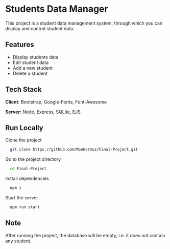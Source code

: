 
# Students Data Manager

This project is a student data management system, through which you can display and control student data.


## Features

- Display students data
- Edit student data
- Add a new student
- Delete a student


## Tech Stack

**Client:** Bootstrap, Google-Fonts, Font-Awesome

**Server:** Node, Express, SQLite, EJS


## Run Locally

Clone the project

```bash
  git clone https://github.com/MoeHormuz/Final-Project.git
```

Go to the project directory

```bash
  cd Final-Project
```

Install dependencies

```bash
  npm i
```

Start the server

```bash
  npm run start
```
## Note

After running the project, the database will be empty, i.e. it does not contain any student.
